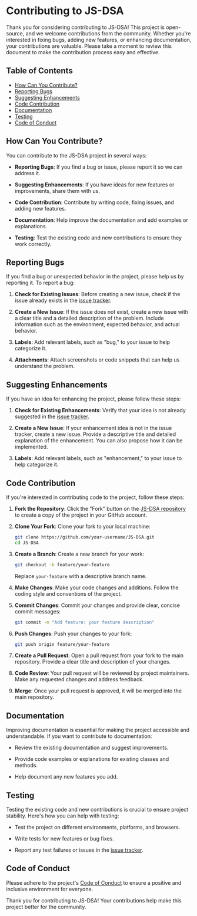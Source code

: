 # Contributing to JS-DSA

Thank you for considering contributing to JS-DSA! This project is open-source, and we welcome contributions from the community. Whether you're interested in fixing bugs, adding new features, or enhancing documentation, your contributions are valuable. Please take a moment to review this document to make the contribution process easy and effective.

## Table of Contents

- [How Can You Contribute?](#how-can-you-contribute)
- [Reporting Bugs](#reporting-bugs)
- [Suggesting Enhancements](#suggesting-enhancements)
- [Code Contribution](#code-contribution)
- [Documentation](#documentation)
- [Testing](#testing)
- [Code of Conduct](#code-of-conduct)

## How Can You Contribute?

You can contribute to the JS-DSA project in several ways:

- **Reporting Bugs**: If you find a bug or issue, please report it so we can address it.

- **Suggesting Enhancements**: If you have ideas for new features or improvements, share them with us.

- **Code Contribution**: Contribute by writing code, fixing issues, and adding new features.

- **Documentation**: Help improve the documentation and add examples or explanations.

- **Testing**: Test the existing code and new contributions to ensure they work correctly.

## Reporting Bugs

If you find a bug or unexpected behavior in the project, please help us by reporting it. To report a bug:

1. **Check for Existing Issues**: Before creating a new issue, check if the issue already exists in the [issue tracker](https://github.com/pb2204/JS-DSA/issues).

2. **Create a New Issue**: If the issue does not exist, create a new issue with a clear title and a detailed description of the problem. Include information such as the environment, expected behavior, and actual behavior.

3. **Labels**: Add relevant labels, such as "bug," to your issue to help categorize it.

4. **Attachments**: Attach screenshots or code snippets that can help us understand the problem.

## Suggesting Enhancements

If you have an idea for enhancing the project, please follow these steps:

1. **Check for Existing Enhancements**: Verify that your idea is not already suggested in the [issue tracker](https://github.com/pb2204/JS-DSA/issues).

2. **Create a New Issue**: If your enhancement idea is not in the issue tracker, create a new issue. Provide a descriptive title and detailed explanation of the enhancement. You can also propose how it can be implemented.

3. **Labels**: Add relevant labels, such as "enhancement," to your issue to help categorize it.

## Code Contribution

If you're interested in contributing code to the project, follow these steps:

1. **Fork the Repository**: Click the "Fork" button on the [JS-DSA repository](https://github.com/pb2204/JS-DSA) to create a copy of the project in your GitHub account.

2. **Clone Your Fork**: Clone your fork to your local machine:

   ```bash
   git clone https://github.com/your-username/JS-DSA.git
   cd JS-DSA
   ```

3. **Create a Branch**: Create a new branch for your work:

   ```bash
   git checkout -b feature/your-feature
   ```

   Replace `your-feature` with a descriptive branch name.

4. **Make Changes**: Make your code changes and additions. Follow the coding style and conventions of the project.

5. **Commit Changes**: Commit your changes and provide clear, concise commit messages:

   ```bash
   git commit -m "Add feature: your feature description"
   ```

6. **Push Changes**: Push your changes to your fork:

   ```bash
   git push origin feature/your-feature
   ```

7. **Create a Pull Request**: Open a pull request from your fork to the main repository. Provide a clear title and description of your changes.

8. **Code Review**: Your pull request will be reviewed by project maintainers. Make any requested changes and address feedback.

9. **Merge**: Once your pull request is approved, it will be merged into the main repository.

## Documentation

Improving documentation is essential for making the project accessible and understandable. If you want to contribute to documentation:

- Review the existing documentation and suggest improvements.

- Provide code examples or explanations for existing classes and methods.

- Help document any new features you add.

## Testing

Testing the existing code and new contributions is crucial to ensure project stability. Here's how you can help with testing:

- Test the project on different environments, platforms, and browsers.

- Write tests for new features or bug fixes.

- Report any test failures or issues in the [issue tracker](https://github.com/pb2204/JS-DSA/issues).

## Code of Conduct

Please adhere to the project's [Code of Conduct](CODE_OF_CONDUCT.md) to ensure a positive and inclusive environment for everyone.

Thank you for contributing to JS-DSA! Your contributions help make this project better for the community.
